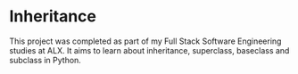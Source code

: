 # Inheritance
This project was completed as part of my Full Stack Software Engineering studies at ALX. It aims to learn about inheritance, superclass, baseclass and subclass in Python.
